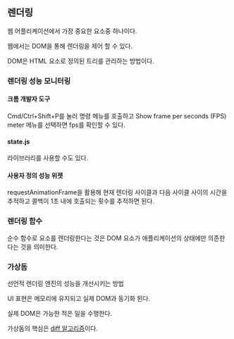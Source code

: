 ## 렌더링

웹 어플리케이션에서 가장 중요한 요소중 하나이다.

웹에서는 DOM을 통해 렌더링을 제어 할 수 있다.

DOM은 HTML 요소로 정의된 트리를 관리하는 방법이다.

### 렌더링 성능 모니터링

#### 크롬 개발자 도구

Cmd/Ctrl+Shift+P를 눌러 명령 메뉴를 호출하고 Show frame per seconds (FPS) meter 메뉴를 선택하면 fps를 확인할 수 있다.

#### state.js

라이브러리를 사용할 수도 있다.

#### 사용자 정의 성능 위젯

requestAnimationFrame을 활용해 현재 렌더링 사이클과 다음 사이클 사이의 시간을 추적하고 콜백이 1초 내에 호출되는 횟수를 추적하면 된다. 

### 렌더링 함수

순수 함수로 요소를 렌더링한다는 것은 DOM 요소가 애플리케이션의 상태에만 의존한다는 것을 의미한다.

### 가상돔

선언적 렌더링 엔진의 성능을 개선시키는 방법

UI 표현은 메모리에 유지되고 실제 DOM과 동기화 된다.

실제 DOM은 가능한 적은 일을 수행한다.

가상돔의 핵심은 [diff 알고리즘](https://ko.reactjs.org/docs/reconciliation.html)이다.